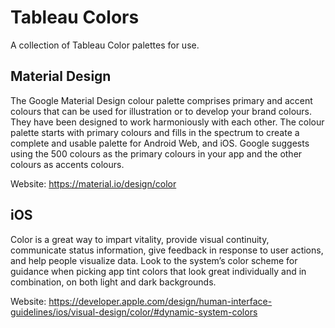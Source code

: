 # Tableau Colors

A collection of Tableau Color palettes for use.

## Material Design

The Google Material Design colour palette comprises primary and accent colours that can be used for illustration or to develop your brand colours. They have been designed to work harmoniously with each other. The colour palette starts with primary colours and fills in the spectrum to create a complete and usable palette for Android Web, and iOS. Google suggests using the 500 colours as the primary colours in your app and the other colours as accents colours.

Website: https://material.io/design/color

## iOS

Color is a great way to impart vitality, provide visual continuity, communicate status information, give feedback in response to user actions, and help people visualize data. Look to the system’s color scheme for guidance when picking app tint colors that look great individually and in combination, on both light and dark backgrounds.

Website: https://developer.apple.com/design/human-interface-guidelines/ios/visual-design/color/#dynamic-system-colors